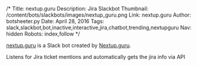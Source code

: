 /*
Title: nextup.guru
Description: Jira Slackbot
Thumbnail: /content/bots/slackbots/images/nextup_guru.png
Link: nextup.guru
Author: botsheeter.py
Date: April 28, 2016
Tags: slack,slackbot,bot,inactive,interactive,jira,chatbot,trending,nextupguru
Nav: hidden
Robots: index,follow
*/

[nextup.guru](nextup.guru) is a Slack bot created by [Nextup.guru](https://twitter.com/nextupguru). 

Listens for Jira ticket mentions and automatically gets the jira info via API

